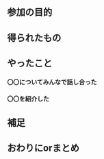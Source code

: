 ## 参加の目的
<!-- 自分がそのイベントに参加した背景について書きます。そのイベントについて書いても良いです。 -->


## 得られたもの
<!-- そのイベントを通して自分が得られたものや学びを簡潔に書きます。 -->

## やったこと
<!-- 実際にやったことを書いていきます。当日の様子を写真で載せても良いです。 -->

#### 〇〇についてみんなで話し合った
<!-- 最近話題になっている〇〇について、30分間みんなで話し合いました。 -->

#### 〇〇を紹介した
<!-- 自分が開発している〇〇をみんなに紹介しました。〜や〜のような意見をもらったので、それを今後の開発に活かしたいです。 -->

## 補足
<!-- - イベントページへのリンク -->
<!-- - 関連サービスの紹介など -->

## おわりにorまとめ
<!-- 参加の感想や振り返りを書きます。当初の自分の目的を達成できたかを書いても良いです。 -->